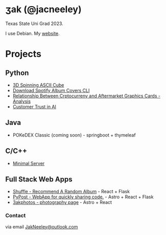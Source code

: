 # ʒak (@jacneeley)
Texas State Uni Grad 2023.

I use Debian. My [website](https://jakscoolsite.onrender.com/).

# Projects

## Python
- [3D Spinning ASCII Cube](https://github.com/jacneeley/cube_go_spin)
- [Download Spotify Album Covers CLI](https://github.com/jacneeley/get-spotify-python-CLI)
- [Relationship Between Crptocurreny and Aftermarket Graphics Cards - Analysis](https://github.com/jacneeley/crypto-gpuAnalysis)
- [Customer Trust in AI](https://github.com/jacneeley/Customer_Trust_AI)

## Java
- POKeDEX Classic (coming soon) - springboot + thymeleaf

## C/C++
- [Minimal Server](https://github.com/jacneeley/minimal_server_C)

## Full Stack Web Apps
- [Shuffle - Recommend A Random Album](https://shuffle-usls.onrender.com/) - React + Flask
- [PyPost - WebApp for quickly sharing code.](https://github.com/jacneeley/PyPost) - Astro + React + Flask
- [3akphotos - photography page](https://3akphotos.xyz) - Astro + React

### Contact 
via email JakNeeley@outlook.com
